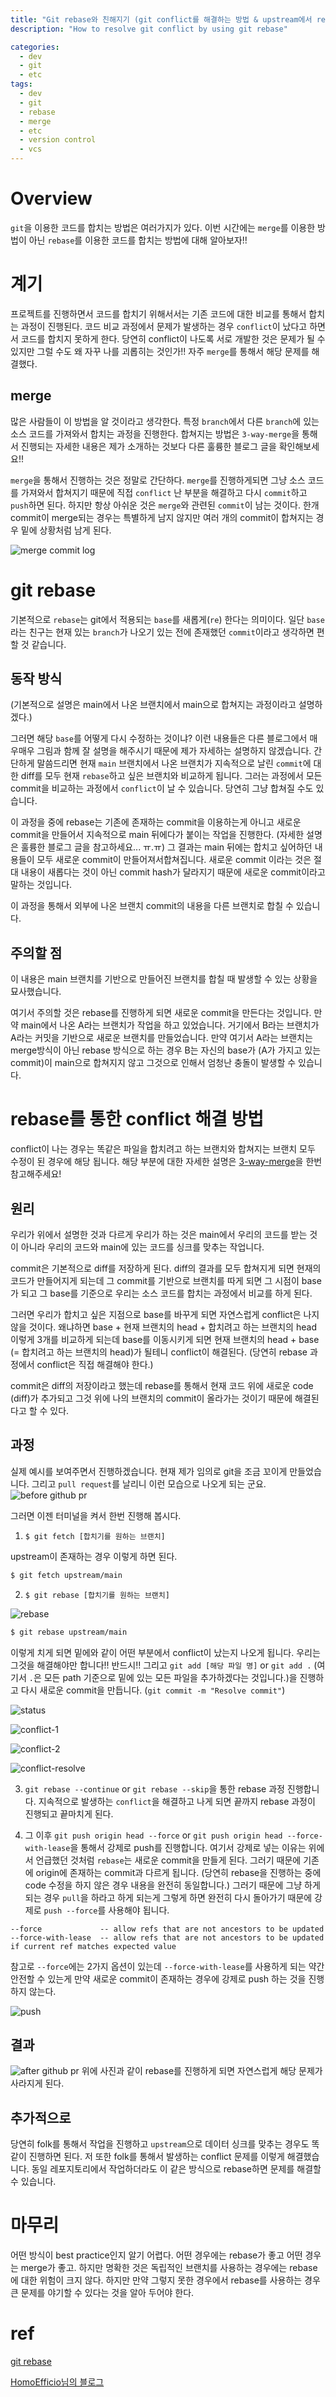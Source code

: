 ```yaml
---
title: "Git rebase와 친해지기 (git conflict를 해결하는 방법 & upstream에서 rebase하기)"
description: "How to resolve git conflict by using git rebase"

categories:
  - dev
  - git
  - etc
tags:
  - dev
  - git
  - rebase
  - merge
  - etc
  - version control
  - vcs
---
```


# Overview
`git`을 이용한 코드를 합치는 방법은 여러가지가 있다. 이번 시간에는 `merge`를 이용한 방법이 아닌 `rebase`를 이용한 코드를 합치는 방법에 대해 알아보자!!

# 계기
프로젝트를 진행하면서 코드를 합치기 위해서서는 기존 코드에 대한 비교를 통해서 합치는 과정이 진행된다. 코드 비교 과정에서 문제가 발생하는 경우 `conflict`이 났다고 하면서 코드를 합치지 못하게 한다. 당연히 conflict이 나도록 서로 개발한 것은 문제가 될 수 있지만 그럴 수도 왜 자꾸 나를 괴롭히는 것인가!! 자주 `merge`를 통해서 해당 문제를 해결했다. 

## merge
많은 사람들이 이 방법을 알 것이라고 생각한다. 특정 `branch`에서 다른 `branch`에 있는 소스 코드를 가져와서 합치는 과정을 진행한다. 합쳐지는 방법은 `3-way-merge`을 통해서 진행되는 자세한 내용은 제가 소개하는 것보다 다른 훌륭한 블로그 글을 확인해보세요!!

`merge`을 통해서 진행하는 것은 정말로 간단하다. `merge`를 진행하게되면 그냥 소스 코드를 가져와서 합쳐지기 때문에 직접 `conflict` 난 부분을 해결하고 다시 `commit`하고 `push`하면 된다.
하지만 항상 아쉬운 것은 `merge`와 관련된 `commit`이 남는 것이다. 한개 commit이 merge되는 경우는 특별하게 남지 않지만 여러 개의 commit이 합쳐지는 경우 밑에 상황처럼 남게 된다.

![merge commit log](/assets/images/2020-11-15-git-rebase/git-rebase-merge-log-1.png)

# git rebase
기본적으로 `rebase`는 git에서 적용되는 `base`를 새롭게(`re`) 한다는 의미이다. 일단 `base`라는 친구는 현재 있는 `branch`가 나오기 있는 전에 존재했던 `commit`이라고 생각하면 편할 것 같습니다. 

## 동작 방식
(기본적으로 설명은 main에서 나온 브랜치에서 main으로 합쳐지는 과정이라고 설명하겠다.)

그러면 해당 `base`를 어떻게 다시 수정하는 것이냐? 이런 내용들은 다른 블로그에서 매우매우 그림과 함께 잘 설명을 해주시기 때문에 제가 자세하는 설명하지 않겠습니다. 간단하게 말씀드리면 현재 `main` 브랜치에서 나온 브랜치가 지속적으로 날린 `commit`에 대한 diff를 모두 현재 `rebase`하고 싶은 브랜치와 비교하게 됩니다. 그러는 과정에서 모든 commit을 비교하는 과정에서 `conflict`이 날 수 있습니다. 당연히 그냥 합쳐질 수도 있습니다.

이 과정을 중에 rebase는 기존에 존재하는 commit을 이용하는게 아니고 새로운 commit을 만들어서 지속적으로 main 뒤에다가 붙이는 작업을 진행한다. (자세한 설명은 훌륭한 블로그 글을 참고하세요... ㅠ.ㅠ) 그 결과는 main 뒤에는 합치고 싶어하던 내용들이 모두 새로운 commit이 만들어져서합쳐집니다. 새로운 commit 이라는 것은 절대 내용이 새롭다는 것이 아닌 commit hash가 달라지기 때문에 새로운 commit이라고 말하는 것입니다.

이 과정을 통해서 외부에 나온 브랜치 commit의 내용을 다른 브랜치로 합칠 수 있습니다. 

## 주의할 점
이 내용은 main 브랜치를 기반으로 만들어진 브랜치를 합칠 때 발생할 수 있는 상황을 묘사했습니다.

여기서 주의할 것은 rebase를 진행하게 되면 새로운 commit을 만든다는 것입니다. 만약 main에서 나온 A라는 브랜치가 작업을 하고 있었습니다. 거기에서 B라는 브랜치가 A라는 커밋을 기반으로 새로운 브랜치를 만들었습니다. 만약 여기서 A라는 브랜치는 merge방식이 아닌 rebase 방식으로 하는 경우 B는 자신의 base가 (A가 가지고 있는 commit)이 main으로 합쳐지지 않고 그것으로 인해서 엄청난 충돌이 발생할 수 있습니다.

# rebase를 통한 conflict 해결 방법
conflict이 나는 경우는 똑같은 파일을 합치려고 하는 브랜치와 합쳐지는 브랜치 모두 수정이 된 경우에 해당 됩니다. 해당 부분에 대한 자세한 설명은 [3-way-merge](https://en.wikipedia.org/wiki/Merge_(version_control))을 한번 참고해주세요!

## 원리

우리가 위에서 설명한 것과 다르게 우리가 하는 것은 main에서 우리의 코드를 받는 것이 아니라 우리의 코드와 main에 있는 코드를 싱크를 맞추는 작업니다.

commit은 기본적으로 diff를 저장하게 된다. diff의 결과를 모두 합쳐지게 되면 현재의 코드가 만들어지게 되는데 그 commit를 기반으로 브랜치를 따게 되면 그 시점이 base가 되고 그 base를 기준으로 우리는 소스 코드를 합치는 과정에서 비교를 하게 된다. 

그러면 우리가 합치고 싶은 지점으로 base를 바꾸게 되면 자연스럽게 conflict은 나지 않을 것이다. 왜냐하면 base + 현재 브랜치의 head + 합치려고 하는 브랜치의 head 이렇게 3개를 비교하게 되는데 base를 이동시키게 되면 현재 브랜치의 head + base (= 합치려고 하는 브랜치의 head)가 될테니 conflict이 해결된다. (당연히 rebase 과정에서 conflict은 직접 해결해야 한다.)

commit은 diff의 저장이라고 했는데 rebase를 통해서 현재 코드 위에 새로운 code (diff)가 추가되고 그것 위에 나의 브랜치의 commit이 올라가는 것이기 때문에 해결된다고 할 수 있다. 

## 과정
실제 예시를 보여주면서 진행하겠습니다. 현재 제가 임의로 git을 조금 꼬이게 만들었습니다. 그리고 `pull request`를 날리니 이런 모습으로 나오게 되는 군요.
![before github pr](/assets/images/2020-11-15-git-rebase/before-github-pr.png)

그러면 이젠 터미널을 켜서 한번 진행해 봅시다.
1. `$ git fetch [합치기를 원하는 브랜치]`

upstream이 존재하는 경우 이렇게 하면 된다.
```bash
$ git fetch upstream/main
```

2. `$ git rebase [합치기를 원하는 브랜치]` 

![rebase](/assets/images/2020-11-15-git-rebase/git-rebase-1.png)
```bash
$ git rebase upstream/main
```
이렇게 치게 되면 밑에와 같이 어떤 부분에서 conflict이 났는지 나오게 됩니다. 우리는 그것을 해결해야만 합니다!! 반드시!! 
그리고 `git add [해당 파일 명]` or `git add .` (여기서 `.`은 모든 path 기준으로 밑에 있는 모든 파일을 추가하겠다는 것입니다.)을 진행하고 다시 새로운 commit을 만듭니다. (`git commit -m "Resolve commit"`)

![status](/assets/images/2020-11-15-git-rebase/git-rebase-git-status-1.png)

![conflict-1](/assets/images/2020-11-15-git-rebase/git-rebase-conflict-1.png)

![conflict-2](/assets/images/2020-11-15-git-rebase/git-rebase-conflict-2.png)

![conflict-resolve](/assets/images/2020-11-15-git-rebase/git-rebase-conflict-resolve-1.png)

3. `git rebase --continue` or `git rebase --skip`을 통한 rebase 과정 진행합니다.
지속적으로 발생하는 `conflict`을 해결하고 나게 되면 끝까지 rebase 과정이 진행되고 끝마치게 된다.

4. 그 이후 `git push origin head --force` or `git push origin head --force-with-lease`을 통해서 강제로 push를 진행합니다.
여기서 강제로 넣는 이유는 위에서 언급했던 것처럼 `rebase`는 새로운 commit을 만들게 된다. 그러기 때문에 기존에 origin에 존재하는 commit과 다르게 됩니다. (당연히 rebase을 진행하는 중에 code 수정을 하지 않은 경우 내용을 완전히 동일합니다.) 그러기 때문에 그냥 하게 되는 경우 `pull`을 하라고 하게 되는게 그렇게 하면 완전히 다시 돌아가기 때문에 강제로 `push --force`를 사용해야 됩니다.

```
--force             -- allow refs that are not ancestors to be updated
--force-with-lease  -- allow refs that are not ancestors to be updated if current ref matches expected value
```

참고로 `--force`에는 2가지 옵션이 있는데 `--force-with-lease`를 사용하게 되는 약간 안전할 수 있는게 만약 새로운 commit이 존재하는 경우에 강제로 push 하는 것을 진행하지 않는다. 

![push](/assets/images/2020-11-15-git-rebase/git-rebase-push-force-1.png)

## 결과
![after github pr](/assets/images/2020-11-15-git-rebase/before-github-pr.png)
위에 사진과 같이 rebase를 진행하게 되면 자연스럽게 해당 문제가 사라지게 된다.

## 추가적으로
당연히 folk를 통해서 작업을 진행하고 `upstream`으로 데이터 싱크를 맞추는 경우도 똑같이 진행하면 된다. 저 또한 folk를 통해서 발생하는 conflict 문제를 이렇게 해결했습니다. 동일 레포지토리에서 작업하더라도 이 같은 방식으로 rebase하면 문제를 해결할 수 있습니다.

# 마무리
어떤 방식이 best practice인지 알기 어렵다. 어떤 경우에는 rebase가 좋고 어떤 경우는 merge가 좋고. 하지만 명확한 것은 독립적인 브랜치를 사용하는 경우에는 rebase에 대한 위험이 크지 않다. 하지만 만약 그렇지 못한 경우에서 rebase를 사용하는 경우 큰 문제를 야기할 수 있다는 것을 알아 두어야 한다.

# ref
[git rebase](https://git-scm.com/book/ko/v2/Git-%EB%B8%8C%EB%9E%9C%EC%B9%98-Rebase-%ED%95%98%EA%B8%B0)

[HomoEfficio님의 블로그](https://homoefficio.github.io/2017/04/16/Git-%EA%B3%BC%EA%B1%B0%EC%9D%98-%ED%8A%B9%EC%A0%95-%EC%BB%A4%EB%B0%8B-%EC%88%98%EC%A0%95%ED%95%98%EA%B8%B0/)
